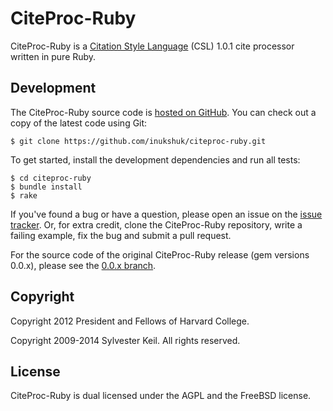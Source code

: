 CiteProc-Ruby
=============
CiteProc-Ruby is a [Citation Style Language](http://citationstyles.org/) (CSL)
1.0.1 cite processor written in pure Ruby.


Development
-----------
The CiteProc-Ruby source code is
[hosted on GitHub](https://github.com/inukshuk/citeproc-ruby).
You can check out a copy of the latest code using Git:

    $ git clone https://github.com/inukshuk/citeproc-ruby.git

To get started, install the development dependencies and run all tests:

    $ cd citeproc-ruby
    $ bundle install
    $ rake

If you've found a bug or have a question, please open an issue on the
[issue tracker](https://github.com/inukshuk/citeproc-ruby/issues).
Or, for extra credit, clone the CiteProc-Ruby repository, write a failing
example, fix the bug and submit a pull request.

For the source code of the original CiteProc-Ruby release (gem versions
0.0.x), please see the
[0.0.x branch](https://github.com/inukshuk/citeproc-ruby/tree/0.0.x).


Copyright
---------
Copyright 2012 President and Fellows of Harvard College.

Copyright 2009-2014 Sylvester Keil. All rights reserved.

License
-------
CiteProc-Ruby is dual licensed under the AGPL and the FreeBSD license.
